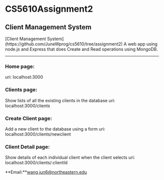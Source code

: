 <h1>CS5610Assignment2</h1>

<h2>Client Management System</h2>
[Client Management System](https://github.com/JuneWprog/cs5610/tree/assignment2)
A web app using node.js and Express that does Create and Read operations using MongoDB.
<hr>
<h3>Home page: </h3>
uri: localhost:3000

<h3>Clients page: </h3>
Show lists of all the existing clients in the database
uri: localhost:3000/clients
<h3>Create Client page: </h3>
Add a new client to the database using a form 
uri: localhost:3000/clients/newclient
<h3>Client Detail page: </h3>
Show details of each individual client when the client selects
uri: localhost:3000/clients/:clientId

**Email:**wang.jun6@northeastern.edu
